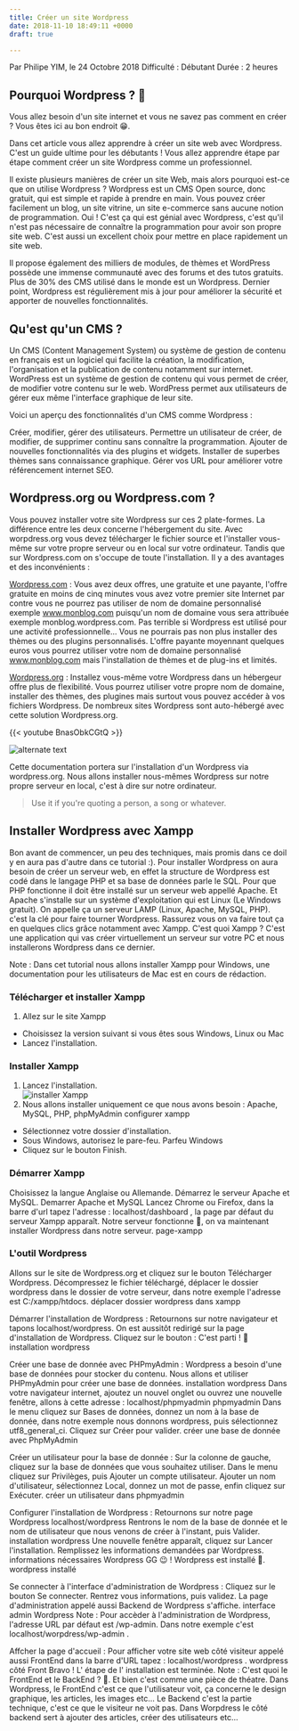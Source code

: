 ```yaml
---
title: Créer un site Wordpress
date: 2018-11-10 18:49:11 +0000
draft: true

---
```

Par Philipe YIM, le 24 Octobre 2018 Difficulté : Débutant Durée : 2 heures

## Pourquoi Wordpress ? 🤔

Vous allez besoin d'un site internet et vous ne savez pas comment en créer ? Vous êtes ici au bon endroit 😁.

Dans cet article vous allez apprendre à créer un site web avec Wordpress. C'est un guide ultime pour les débutants ! Vous allez apprendre étape par étape comment créer un site Wordpress comme un professionnel.

Il existe plusieurs manières de créer un site Web, mais alors pourquoi est-ce que on utilise Wordpress ? Wordpress est un CMS Open source, donc gratuit, qui est simple et rapide à prendre en main. Vous pouvez créer facilement un blog, un site vitrine, un site e-commerce sans aucune notion de programmation. Oui ! C'est ça qui est génial avec Wordpress, c'est qu'il n'est pas nécessaire de connaître la programmation pour avoir son propre site web. C'est aussi un excellent choix pour mettre en place rapidement un site web.

Il propose également des milliers de modules, de thèmes et WordPress possède une immense communauté avec des forums et des tutos gratuits. Plus de 30% des CMS utilisé dans le monde est un Wordpress. Dernier point, Wordpress est régulièrement mis à jour pour améliorer la sécurité et apporter de nouvelles fonctionnalités.

## Qu'est qu'un CMS ?

Un CMS (Content Management System) ou système de gestion de contenu en français est un logiciel qui facilite la création, la modification, l'organisation et la publication de contenu notamment sur internet. WordPress est un système de gestion de contenu qui vous permet de créer, de modifier votre contenu sur le web. WordPress permet aux utilisateurs de gérer eux même l'interface graphique de leur site.

Voici un aperçu des fonctionnalités d'un CMS comme Wordpress :

Créer, modifier, gérer des utilisateurs.
Permettre un utilisateur de créer, de modifier, de supprimer continu sans connaître la programmation.
Ajouter de nouvelles fonctionnalités via des plugins et widgets.
Installer de superbes thèmes sans connaissance graphique.
Gérer vos URL pour améliorer votre référencement internet SEO.

## Wordpress.org ou Wordpress.com ?

Vous pouvez installer votre site Wordpress sur ces 2 plate-formes. La différence entre les deux concerne l'hébergement du site. Avec worpdress.org vous devez télécharger le fichier source et l'installer vous-même sur votre propre serveur ou en local sur votre ordinateur. Tandis que sur Wordpress.com on s'occupe de toute l'installation. Il y a des avantages et des inconvénients :

[Wordpress.com](https://fr.wordpress.com/ "wordpress.com") : Vous avez deux offres, une gratuite et une payante, l'offre gratuite en moins de cinq minutes vous avez votre premier site Internet par contre vous ne pourrez pas utiliser de nom de domaine personnalisé exemple www.monblog.com puisqu'un nom de domaine vous sera attribuée exemple monblog.wordpress.com. Pas terrible si Wordpress est utilisé pour une activité professionnelle... Vous ne pourrais pas non plus installer des thèmes ou des plugins personnalisés. L'offre payante moyennant quelques euros vous pourrez utiliser votre nom de domaine personnalisé www.monblog.com mais l'installation de thèmes et de plug-ins et limités.

[Wordpress.org](https://fr.wordpress.org/ "wordpress.org") : Installez vous-même votre Wordpress dans un hébergeur offre plus de flexibilité. Vous pourrez utiliser votre propre nom de domaine, installer des thèmes, des plugines mais surtout vous pouvez accéder à vos fichiers Wordpress. De nombreux sites Wordpress sont auto-hébergé avec cette solution Wordpress.org.

{{< youtube BnasObkCGtQ >}}

![alternate text](https://sourceforge.net/images/icon_linux.gif)

Cette documentation portera sur l'installation d'un Wordpress via wordpress.org. Nous allons installer nous-mêmes Wordpress sur notre propre serveur en local, c'est à dire sur notre ordinateur.

> Use it if you're quoting a person, a song or whatever.

## Installer Wordpress avec Xampp

Bon avant de commencer, un peu des techniques, mais promis dans ce doil y en aura pas d'autre dans ce tutorial :). Pour installer Wordpress on aura besoin de créer un serveur web, en effet la structure de Wordpress est codé dans le langage PHP et sa base de données parle le SQL. Pour que PHP fonctionne il doit être installé sur un serveur web appellé Apache. Et Apache s'installe sur un système d'exploitation qui est Linux (Le Windows gratuit). On appelle ça un serveur LAMP (Linux, Apache, MySQL, PHP). c'est la clé pour faire tourner Wordpress. Rassurez vous on va faire tout ça en quelques clics grâce notamment avec Xampp. C'est quoi Xampp ? C'est une application qui vas créer virtuellement un serveur sur votre PC et nous installerons Wordpress dans ce dernier.

Note : Dans cet tutorial nous allons installer Xampp pour Windows, une documentation pour les utilisateurs de Mac est en cours de rédaction.

### Télécharger et installer Xampp

1. Allez sur le site Xampp

* Choisissez la version suivant si vous êtes sous Windows, Linux ou Mac
* Lancez l'installation.

### Installer Xampp

1. Lancez l'installation.<br>
![installer Xampp](../static/01-installer-wordpress/01-installer-xampp.jpg)
2. Nous allons installer uniquement ce que nous avons besoin : Apache, MySQL, PHP, phpMyAdmin configurer xampp
+ Sélectionnez votre dossier d'installation.
+ Sous Windows, autorisez le pare-feu. Parfeu Windows
+ Cliquez sur le bouton Finish.

### Démarrer Xampp

Choisissez la langue Anglaise ou Allemande.
Démarrez le serveur Apache et MySQL. Demarrer Apache et MySQL
Lancez Chrome ou Firefox, dans la barre d'url tapez l'adresse : localhost/dashboard , la page par défaut du serveur Xampp apparaît. Notre serveur fonctionne 🎉, on va maintenant installer Wordpress dans notre serveur. page-xampp

### L'outil Wordpress
Allons sur le site de Wordpress.org et cliquez sur le bouton Télécharger Wordpress.
Décompressez le fichier téléchargé, déplacer le dossier wordpress dans le dossier de votre serveur, dans notre exemple l'adresse est C:/xampp/htdocs. déplacer dossier wordpress dans xampp

Démarrer l'installation de Wordpress :
Retournons sur notre navigateur et tapons localhost/wordpress. On est aussitôt redirigé sur la page d'installation de Wordpress. Cliquez sur le bouton : C'est parti ! 👏 installation wordpress

Créer une base de donnée avec PHPmyAdmin :
Wordpress a besoin d'une base de données pour stocker du contenu. Nous allons et utiliser PHPmyAdmin pour créer une base de données. installation wordpress
Dans votre navigateur internet, ajoutez un nouvel onglet ou ouvrez une nouvelle fenêtre, allons à cette adresse : localhost/phpmyadmin phpmyadmin
Dans le menu cliquez sur Bases de données, donnez un nom à la base de donnée, dans notre exemple nous donnons wordpress, puis sélectionnez utf8_general_ci. Cliquez sur Créer pour valider. créer une base de donnée avec PhpMyAdmin

Créer un utilisateur pour la base de donnée :
Sur la colonne de gauche, cliquez sur la base de données que vous souhaitez utiliser.
Dans le menu cliquez sur Privilèges, puis Ajouter un compte utilisateur.
Ajouter un nom d'utilisateur, sélectionnez Local, donnez un mot de passe, enfin cliquez sur Exécuter. créer un utilisateur dans phpmyadmin

Configurer l'installation de Wordpress :
Retournons sur notre page Wordpress localhost/wordpress
Rentrons le nom de la base de donnée et le nom de utilisateur que nous venons de créer à l'instant, puis Valider. installation wordpress
Une nouvelle fenêtre apparaît, cliquez sur Lancer l'installation.
Remplissez les informations demandées par Wordpress. informations nécessaires Wordpress
GG 😉 ! Wordpress est installé 🎊. wordpress installé

Se connecter à l'interface d'administration de Wordpress :
Cliquez sur le bouton Se connecter.
Rentrez vous informations, puis validez. La page d'administration appelé aussi Backend de Wordpress s'affiche. interface admin Wordpress
Note : Pour accèder à l'administration de Wordpress, l'adresse URL par défaut est /wp-admin. Dans notre exemple c'est localhost/worpdress/wp-admin .

Affcher la page d'accueil :
Pour afficher votre site web côté visiteur appelé aussi FrontEnd dans la barre d'URL tapez : localhost/wordpress . wordpress côté Front
Bravo ! L' étape de l' installation est terminée.
Note : C'est quoi le FrontEnd et le BackEnd ? 🤔. Et bien c'est comme une pièce de théatre. Dans Wordpress, le FrontEnd c'est ce que l'utilisateur voit, ça concerne le design graphique, les articles, les images etc... Le Backend c'est la partie technique, c'est ce que le visiteur ne voit pas. Dans Worpdress le côté backend sert à ajouter des articles, créer des utilisateurs etc...